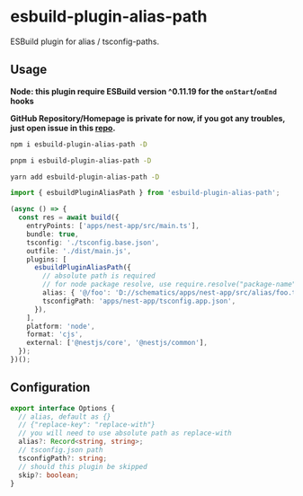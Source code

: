# esbuild-plugin-alias-path

ESBuild plugin for alias / tsconfig-paths.

## Usage

**Node: this plugin require ESBuild version ^0.11.19 for the `onStart`/`onEnd` hooks**



**GitHub Repository/Homepage is private for now, if you got any troubles, just open issue in this [repo](https://github.com/linbudu599/Blog).**



```bash
npm i esbuild-plugin-alias-path -D

pnpm i esbuild-plugin-alias-path -D

yarn add esbuild-plugin-alias-path -D
```



```typescript
import { esbuildPluginAliasPath } from 'esbuild-plugin-alias-path';

(async () => {
  const res = await build({
    entryPoints: ['apps/nest-app/src/main.ts'],
    bundle: true,
    tsconfig: './tsconfig.base.json',
    outfile: './dist/main.js',
    plugins: [
      esbuildPluginAliasPath({
        // absolute path is required
        // for node package resolve, use require.resolve("package-name")
        alias: { '@/foo': 'D://schematics/apps/nest-app/src/alias/foo.ts' },
        tsconfigPath: 'apps/nest-app/tsconfig.app.json',
      }),
    ],
    platform: 'node',
    format: 'cjs',
    external: ['@nestjs/core', '@nestjs/common'],
  });
})();
```





## Configuration

```typescript
export interface Options {
  // alias, default as {}
  // {"replace-key": "replace-with"}
  // you will need to use absolute path as replace-with
  alias?: Record<string, string>;
  // tsconfig.json path
  tsconfigPath?: string;
  // should this plugin be skipped
  skip?: boolean;
}
```

